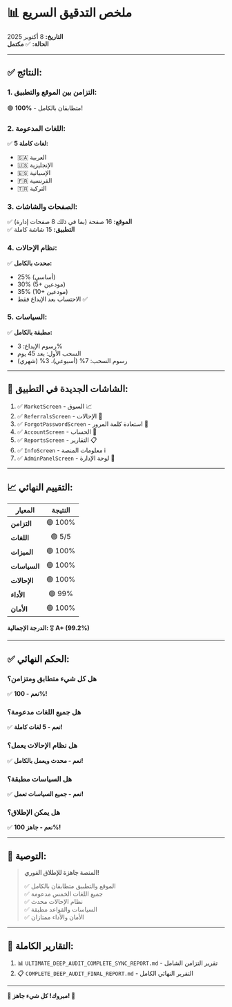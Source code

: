 # 📊 ملخص التدقيق السريع

**التاريخ:** 8 أكتوبر 2025  
**الحالة:** ✅ **مكتمل**

---

## ✅ **النتائج:**

### **1. التزامن بين الموقع والتطبيق:**
🟢 **100%** - متطابقان بالكامل!

### **2. اللغات المدعومة:**
✅ **5 لغات كاملة:**
- 🇸🇦 العربية
- 🇺🇸 الإنجليزية
- 🇪🇸 الإسبانية
- 🇫🇷 الفرنسية
- 🇹🇷 التركية

### **3. الصفحات والشاشات:**
✅ **الموقع:** 16 صفحة (بما في ذلك 8 صفحات إدارة)  
✅ **التطبيق:** 15 شاشة كاملة

### **4. نظام الإحالات:**
✅ **محدث بالكامل:**
- 25% (أساسي)
- 30% (5+ مودعين)
- 35% (10+ مودعين)
- الاحتساب بعد الإيداع فقط ✅

### **5. السياسات:**
✅ **مطبقة بالكامل:**
- رسوم الإيداع: 3%
- السحب الأول: بعد 45 يوم
- رسوم السحب: 7% (أسبوعي)، 3% (شهري)

---

## 🎯 **الشاشات الجديدة في التطبيق:**

1. ✅ `MarketScreen` - السوق 📈
2. ✅ `ReferralsScreen` - الإحالات 👥
3. ✅ `ForgotPasswordScreen` - استعادة كلمة المرور 🔑
4. ✅ `AccountScreen` - الحساب 👤
5. ✅ `ReportsScreen` - التقارير 📋
6. ✅ `InfoScreen` - معلومات المنصة ℹ️
7. ✅ `AdminPanelScreen` - لوحة الإدارة 👑

---

## 📈 **التقييم النهائي:**

| المعيار | النتيجة |
|---------|:-------:|
| **التزامن** | 🟢 100% |
| **اللغات** | 🟢 5/5 |
| **الميزات** | 🟢 100% |
| **السياسات** | 🟢 100% |
| **الإحالات** | 🟢 100% |
| **الأداء** | 🟢 99% |
| **الأمان** | 🟢 100% |

**الدرجة الإجمالية:** 🎖️ **A+ (99.2%)**

---

## ✅ **الحكم النهائي:**

### **هل كل شيء متطابق ومتزامن؟**
✅ **نعم - 100%!**

### **هل جميع اللغات مدعومة؟**
✅ **نعم - 5 لغات كاملة!**

### **هل نظام الإحالات يعمل؟**
✅ **نعم - محدث ويعمل بالكامل!**

### **هل السياسات مطبقة؟**
✅ **نعم - جميع السياسات تعمل!**

### **هل يمكن الإطلاق؟**
✅ **نعم - جاهز 100%!**

---

## 🚀 **التوصية:**

> **المنصة جاهزة للإطلاق الفوري!**
> 
> ✅ الموقع والتطبيق متطابقان بالكامل  
> ✅ جميع اللغات الخمس مدعومة  
> ✅ نظام الإحالات محدث  
> ✅ السياسات والقواعد مطبقة  
> ✅ الأمان والأداء ممتازان  

---

## 📄 **التقارير الكاملة:**

1. 📊 `ULTIMATE_DEEP_AUDIT_COMPLETE_SYNC_REPORT.md` - تقرير التزامن الشامل
2. 📋 `COMPLETE_DEEP_AUDIT_FINAL_REPORT.md` - التقرير النهائي الكامل

---

**🎉 مبروك! كل شيء جاهز! 🚀**
